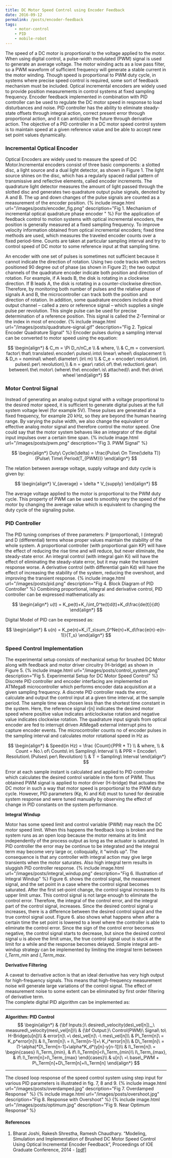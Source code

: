 ```yaml
---
title: DC Motor Speed Control using Encoder Feedback
date: 2016-09-12
permalink: /posts/encoder-feedback
tags:
    - motor-control
    - PID
    - mobile-robot
---
```


The speed of a DC motor is proportional to the voltage applied to the motor. When using digital control, a pulse-width modulated (PWM) signal is used to generate an average voltage. The motor winding acts as a low pass filter, so a PWM waveform of sufficient frequency will generate a stable current in the motor winding. Though speed is proportional to PWM duty cycle, in systems where precise speed control is required, some sort of feedback mechanism must be included. Optical incremental encoders are widely used to provide position measurements in control systems at fixed sampling frequency. Encoder feedback implemented in combination with PID controller can be used to regulate the DC motor speed in response to load disturbances and noise. PID controller has the ability to eliminate steady-state offsets through integral action, correct present error through proportional action, and it can anticipate the future through derivative action. The objective of a PID controller in a DC motor speed control system is to maintain speed at a given reference value and be able to accept new set point values dynamically.

### Incremental Optical Encoder ###
Optical Encoders are widely used to measure the speed of DC Motor.Incremental encoders consist of three basic components: a slotted disc, a light source and a dual light detector, as shown in Figure 1. The light source shines on the disc, which has a regularly spaced radial pattern of transmissive and reflective elements, called encoder increments. The quadrature light detector measures the amount of light
passed through the slotted disc and generates two quadrature output pulse signals, denoted by A and B. The up and down changes of the pulse signals are counted as a measurement of the encoder position.
{% include image.html url="/images/posts/encoder_fig.png" description="Fig 1. Mechanism of incremental optical quadrature phase encoder " %}
For the application of feedback control to motion systems with optical incremental encoders, the position is generally measured at a fixed sampling frequency. To improve velocity information obtained from optical incremental encoders; fixed time methods are used, which measures the traveled encoder counts over a fixed period-time. Counts are taken at particular sampling interval and try to control speed of DC motor to some reference input at that sampling time.

An encoder with one set of pulses is sometimes not sufficient because it cannot indicate the direction of rotation. Using two code tracks with sectors positioned 90 degree out of phase (as shown in Figure 2); the two output channels of the quadrature encoder indicate both position and direction of rotation. For example, if A leads B, the disk is rotating in a clockwise direction. If B leads A, the disk is rotating in a counter-clockwise direction. Therefore, by monitoring both number of pulses and the relative phase of signals A and B, the microcontroller can track both the position and direction of rotation. In addition, some quadrature encoders include a third output channel – called a zero or reference signal – which supplies a single pulse per revolution. This single pulse can be used for precise determination of a reference position. This signal is called the Z-Terminal or the index in most of encoder.
{% include image.html url="/images/posts/quadrature-signal.gif" description="Fig 2. Typical Encoder Quadrature Signal" %}
Encoder pulses during a sampling interval can be converted to motor speed using the equation:

$$
\begin{align*}
  & C_m = \Pi D_n/nC_e \\
  & where, \\
  & C_m =  conversion\ factor\ that\ translates\ encoder\ pulses\ into\ linear\ wheel\ displacement \\
  & D_n = nominal\ wheel\ diameter\ (in\ m) \\
  & C_e = encoder\ resolution\ (in\ pulses\ per\ revolution),\\
  & n = gear\ ratio\ of\ the\ reduction\ gear\ between\ the\ motor\ (where\ the\ encoder\ is\ attached)\ and\ the\ drive\ wheel
\end{align*}
$$

### Motor Control Signal ###
Instead of generating an analog output signal with a voltage proportional to the desired motor speed, it is sufficient to generate digital pulses at the full system voltage level (for example 5V). These pulses are generated at a fixed frequency, for example 20 kHz, so they are beyond the human hearing range. By varying the pulse width,  we also change the equivalent or effective analog motor signal and therefore control the motor speed. One could say that the motor system behaves like an integrator of the digital input impulses over a certain time span.
{% include image.html url="/images/posts/pwm.png" description="Fig 3. PWM Signal" %}

$$
\begin{align*}
  Duty\ Cycle(\delta) = \frac{Pulse\ On Time(\delta T)}{Pulse\ Time\ Period(T_{PWM})}
\end{align*}
$$

The relation between average voltage, supply voltage and duty cycle is given by:

$$
\begin{align*}
  V_{average} = \delta * V_{supply}
\end{align*}
$$

The average voltage applied to the motor is proportional to the PWM duty cycle. This property of PWM can be used to smoothly vary the speed of the motor by changing the average value which is equivalent to changing the duty cycle of the signaling pulse.

### PID Controller ###
The PID tuning comprises of three parameters: P (proportional), I (integral) and D (differential) terms whose proper values maintain the stability of the whole system. A proportional controller (with proportional gain KP) will have the effect of reducing the rise time and will reduce, but never eliminate, the steady-state error. An integral control (with integral gain Ki) will have the effect of eliminating the steady-state error, but it may make the transient response worse. A derivative control (with differential gain Kd) will have the effect of increasing the stability of the system, reducing the overshoot, and improving the transient response.
{% include image.html url="/images/posts/pid.png" description="Fig 4. Block Diagram of PID Controller" %}
Combining proportional, integral and derivative control, PID controller can be expressed mathematically as:

$$
\begin{align*}
  u(t) = K_pe(t)+K_i\int_0^te(t)d(t)+K_d\frac{de(t)}{dt}
\end{align*}
$$

Digital Model of PID can be expressed as:

$$
\begin{align*}
& u(n) = K_pe(n)+K_iT_s\sum_0^Ne(n)+K_d\frac{e(n)-e(n-1)}{T_s}
\end{align*}
$$

### Speed Control Implementation ###
The experimental setup consists of mechanical setup for brushed DC Motor along with feedback and motor driver circuitry (H-bridge) as shown in Figure 5.
{% include image.html url="/images/posts/control_system.png" description="Fig 5. Experimental Setup for DC Motor Speed Control" %}
Discrete PID controller and encoder interfacing are implemented on ATMega8 microcontroller which
performs encoder data acquisition at a given sampling frequency. A discrete PID controller reads the error, calculate and output the control input at a given time interval, at the sample period. The sample time was chosen less than the shortest time constant in the system. Here, the reference signal r[n] indicates the desired motor speed where positive value indicates anticlockwise rotation and negative value indicates clockwise rotation. The quadrature input signals from optical encoder are fed to interrupt driven AtMega8 external interrupt pins to capture encoder events. The microcontroller counts no of encoder pulses in the sampling interval and calculates motor rotational speed in Hz as

$$
\begin{align*}
& Speed(in Hz) = \frac {Count}{PPR * T} \\
& where, \\
& Count = No.\ of\ Counts\ in\ Sampling\ Interval \\
& PPR = Encoder\ Resolution\ (Pulses\ per\ Revolution) \\
& T = Sampling\ Interval
\end{align*}
$$

Error at each sample instant is calculated and applied to PID controller which calculates the desired control variable in the form of PWM. Thus obtained PWM signal is applied to motor driver (H-bridge) that actuates the DC motor in such a way that motor speed is proportional to the PWM duty cycle. However, PID parameters (Kp, Ki and Kd) must to tuned for desirable system response and were tuned manually by observing the effect of change in PID constants on the system performance.

**Integral Windup**

Motor has some speed limit and control variable (PWM) may reach the DC motor speed limit. When this  happens  the  feedback loop  is  broken  and  the  system  runs  as an open  loop  because  the  motor  remains  at  its  limit independently  of  the process  output as long as the actuator is saturated. In PID controller the error may be continue to be integrated and  the  integral  term  may  become  very  large  or, colloquially, it  "winds  up". The consequence  is  that  any  controller  with  integral  action may  give large  transients  when  the  motor  saturates. Also high integral term results in sluggish PID controller response.
{% include image.html url="/images/posts/integral_windup.png" description="Fig 6. Illustration of Integral Windup" %}
Figure 6. shows the control signal, the measurement signal, and the set point in a case where the control signal becomes saturated. After the first set-point change, the control signal increases to its upper limit umax. This control signal is not large enough to eliminate the control error. Therefore, the integral of the control error, and the integral part of the control signal, increases. Since the desired control signal u increases, there is a difference between the desired control signal and the true control signal uout. Figure 6. also shows what happens when after a certain time the set point is lowered to a level where the controller is able to eliminate the control error. Since the sign of the control error becomes negative, the control signal starts to decrease, but since the desired control signal u is above the limit umax, the true control signal uout is stuck at the limit for a while and the response becomes
delayed.
Simple integral anti-windup strategy can be implemented by limiting the integral term between
*I_Term_min* and *I_Term_max*.

**Derivative Filtering**

A caveat to derivative action is that an ideal derivative has very high output for high-frequency signals. This means that high-frequency measurement noise will generate large variations of the control signal. The effect of measurement noise to some extent can be eliminated by first order filtering of derivative term.  
The complete digital PID algorithm can be implemented as:

---
**Algorithm: PID Control**
$$
\begin{align*}
& {\bf Inputs:}\ desired\_velocity(des\_vel[n])_,\ measured\_velocity(mes\_vel[n])\\
& {\bf Output:}\ Control(PWM)\ Signal\ to\ H-Bridge(u[n])\\
& error[n]\ =\ des\_vel[n]\ -\ mes\_vel[n]\\
& P\_Term[n]\ = K_p*error[n]\\
& I\_Term[n]\ = I\_Term[n-1]+\ K_i*error[n]\\
& D\_Term[n]\ = (1-\alpha)*D\_Term[n-1]+\alpha*K_d*(y[n]-y[n-1])\\
& I\_Term[n]\ = 
\begin{cases}
I\_Term_{min},  & if\ I\_Term[n]<I\_Term_{min}\\
I\_Term_{max},  & if\ I\_Term[n]>I\_Term_{max}
\end{cases}\\
& u[n]\ =\ base\_PWM + P\_Term[n]+D\_Term[n]+I\_Term[n]  
\end{align*}
$$

---

The closed loop response of the speed control system using step input for various PID parameters is illustrated in fig. 7, 8 and 9.
{% include image.html url="/images/posts/overdamped.jpg" description="Fig 7. Overdamped Response" %}
{% include image.html url="/images/posts/overshoot.jpg" description="Fig 8. Response with Overshoot" %}
{% include image.html url="/images/posts/optimum.jpg" description="Fig 9. Near Optimum Response" %}

#### References ####

1. Bharat Joshi, Rakesh Shrestha, Ramesh Chaudhary. “Modeling, Simulation and Implementation of Brushed DC Motor Speed Control Using Optical Incremental Encoder Feedback”, Proceedings of IOE Graduate Conference, 2014 - [[pdf]](http://conference.ioe.edu.np/ioegc2014/papers/IOE-CONF-2014-66.pdf)

